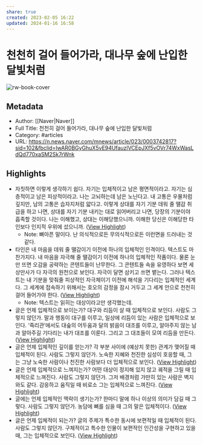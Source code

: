 ```yaml
---
share: true
created: 2023-02-05 16:22
updated: 2024-01-16 16:58
---
```


# 천천히 걸어 들어가라, 대나무 숲에 난입한 달빛처럼

![rw-book-cover](https://imgnews.pstatic.net/image/023/2023/01/28/0003742817_001_20230129053403495.jpg?type=w800)

## Metadata
- Author: [[Naver|Naver]]
- Full Title: 천천히 걸어 들어가라, 대나무 숲에 난입한 달빛처럼
- Category: #articles
- URL: https://n.news.naver.com/mnews/article/023/0003742817?sid=102&fbclid=IwAR0BGyGhuX5vE94UfauzlVCEpJXf5vOVr74WxWasLdQd770xaSM2Sk7rWnk

## Highlights
- 자칫하면 이렇게 생각하기 쉽다. 자기는 입체적이고 남은 평면적이라고. 자기는 심층적이고 남은 피상적이라고. 나는 고뇌하는데 남은 노닌다고. 내 고통은 우물처럼 깊지만, 남의 고통은 습자지처럼 얇다고. 이렇게 상대를 자기 기분 데워 줄 땔감 취급을 하고 나면, 상대를 자기 기분 내키는 대로 읽어버리고 나면, 당장의 기분이야 흡족할 것이다. 나는 이해했고, 상대는 이해당했으니까. 이해한 당신은 이해당한 타인보다 인지적 우위에 섰으니까. ([View Highlight](https://read.readwise.io/read/01grfs002v17mnqzx2pnjkgrtq))
    - Note: 뼈아픈 말이다. 난 의식적으로든 무의식적으로든 이런면을 드러내는 것 같다.
- 타인은 내 마음을 데워 줄 땔감이기 이전에 하나의 입체적인 인격이다. 텍스트도 마찬가지다. 내 마음을 자극해 줄 땔감이기 이전에 하나의 입체적인 작품이다. 물론 눈만 뜨면 오감을 공략하는 콘텐트들이 난무한다. 그 콘텐트들 속을 유영하다 보면 세상만사가 다 자극의 원천으로 보인다. 자극이 달면 삼키고 쓰면 뱉는다. 그러나 텍스트는 내 기분을 맞춰줄 피상적인 자극체이기 이전에 해석을 기다리는 입체적인 세계다. 그 세계에 접속하기 위해서는 호오의 감정을 잠시 거두고 그 세계 안으로 천천히 걸어 들어가야 한다. ([View Highlight](https://read.readwise.io/read/01grfs2yz6zp10w7aavbg7zk4g))
    - Note: 텍스트는 읽히는 대상이라고만 생각했는데.
- 글은 언제 입체적으로 보이는가? 대구와 리듬이 살 때 입체적으로 보인다. 사람도 그렇지 않던가. 말과 행동이 대구를 이루고, 일상에 리듬이 있는 사람은 입체적으로 보인다. ‘죽리관’에서도 대숲의 어두움과 달의 밝음이 대조를 이루고, 알아주지 않는 남과 알아주길 기다리는 내가 대조를 이룬다. 그리고 그 대조들이 모여 리듬을 만든다. ([View Highlight](https://read.readwise.io/read/01grfs5gt4r62xvh7z5k2cd0tj))
- 글은 언제 입체적인 깊이를 얻는가? 각 부분 사이에 (예상치 못한) 관계가 맺어질 때 입체적이 된다. 사람도 그렇지 않던가. 노숙한 지혜와 천진한 심성이 호응할 때, 그는 그냥 노숙한 사람이나 천진한 사람보다 더 입체적으로 보인다. ([View Highlight](https://read.readwise.io/read/01grfs6jmdxtahxxc79wzdv691))
- 글은 언제 입체적으로 느껴지는가? 어떤 대상이 정지해 있지 않고 궤적을 그릴 때 입체적으로 느껴진다. 사람도 그렇지 않던가. 그저 배경처럼 가만히 있는 사람은 벽지와도 같다. 감응하고 움직일 때 비로소 그는 입체적으로 느껴진다. ([View Highlight](https://read.readwise.io/read/01grfs77q5pvt3xwr46h2yaf0p))
- 글에는 언제 입체적인 맥락이 생기는가? 한마디 말에 하나 이상의 의미가 담길 때 그렇다. 사람도 그렇지 않던가. 농담에 뼈를 심을 때 그의 말은 입체적이다. ([View Highlight](https://read.readwise.io/read/01grfs8mkgkxgrnkps2e5cjw3f))
- 글은 언제 입체적이 되는가? 글의 주제가 특수한 동시에 보편적일 때 입체적이 된다. 사람도 그렇지 않던가. 구체적이고 특수한 인물이 보편적인 인간성을 구현하고 있을 때, 그는 입체적으로 보인다. ([View Highlight](https://read.readwise.io/read/01grfs92nmaf2sdc5598n4xzjg))
